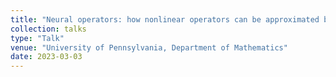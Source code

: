 ```yaml
---
title: "Neural operators: how nonlinear operators can be approximated by neural networks and what are the applications in real world?"
collection: talks
type: "Talk"
venue: "University of Pennsylvania, Department of Mathematics"
date: 2023-03-03
---
```

